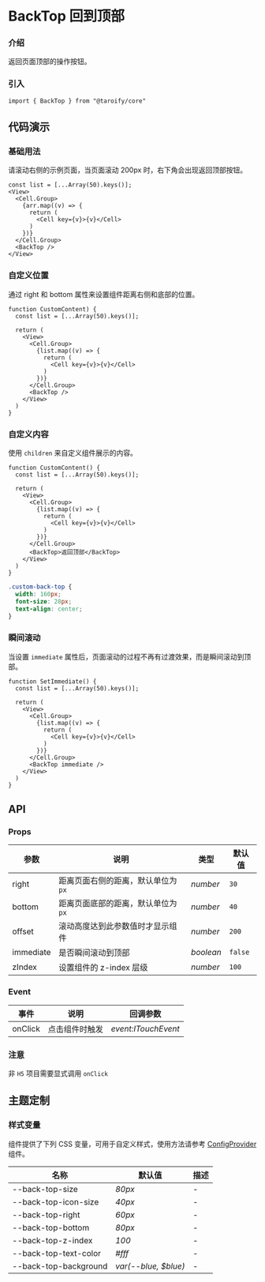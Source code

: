 # BackTop 回到顶部

### 介绍

返回页面顶部的操作按钮。

### 引入

```tsx
import { BackTop } from "@taroify/core"
```

## 代码演示

### 基础用法

请滚动右侧的示例页面，当页面滚动 200px 时，右下角会出现返回顶部按钮。

```tsx
const list = [...Array(50).keys()];
<View>
  <Cell.Group>
    {arr.map((v) => {
      return (
        <Cell key={v}>{v}</Cell>
      )
    })}
  </Cell.Group>
  <BackTop />
</View>
```

### 自定义位置

通过 right 和 bottom 属性来设置组件距离右侧和底部的位置。

```tsx
function CustomContent) {
  const list = [...Array(50).keys()];

  return (
    <View>
      <Cell.Group>
        {list.map((v) => {
          return (
            <Cell key={v}>{v}</Cell>
          )
        })}
      </Cell.Group>
      <BackTop />
    </View>
  )
}
```

### 自定义内容

使用 `children` 来自定义组件展示的内容。

```tsx
function CustomContent() {
  const list = [...Array(50).keys()];

  return (
    <View>
      <Cell.Group>
        {list.map((v) => {
          return (
            <Cell key={v}>{v}</Cell>
          )
        })}
      </Cell.Group>
      <BackTop>返回顶部</BackTop>
    </View>
  )
}
```

```css
.custom-back-top {
  width: 160px;
  font-size: 28px;
  text-align: center;
}
```

### 瞬间滚动

当设置 `immediate` 属性后，页面滚动的过程不再有过渡效果，而是瞬间滚动到顶部。

```tsx
function SetImmediate() {
  const list = [...Array(50).keys()];

  return (
    <View>
      <Cell.Group>
        {list.map((v) => {
          return (
            <Cell key={v}>{v}</Cell>
          )
        })}
      </Cell.Group>
      <BackTop immediate />
    </View>
  )
}
```

## API

### Props

| 参数 | 说明 | 类型 | 默认值 |
| --- | --- | --- | --- |
| right | 距离页面右侧的距离，默认单位为 `px` | _number_ | `30` |
| bottom | 	距离页面底部的距离，默认单位为 `px` | _number_ | `40` |
| offset | 	滚动高度达到此参数值时才显示组件 | _number_ | `200` |
| immediate | 是否瞬间滚动到顶部 | _boolean_ | `false` |
| zIndex | 设置组件的 z-index 层级 | _number_ | `100` |

### Event

| 事件 | 说明 | 回调参数 |
| --- | --- | --- |
| onClick | 点击组件时触发 | _event:ITouchEvent_ |

### 注意

非 `H5` 项目需要显式调用 `onClick`

## 主题定制

### 样式变量

组件提供了下列 CSS 变量，可用于自定义样式，使用方法请参考 [ConfigProvider](/components/config-provider/) 组件。

| 名称                                      | 默认值                            | 描述  |
|-----------------------------------------|--------------------------------|-----|
| --back-top-size                         | _80px_                         | -   |
| --back-top-icon-size                    | _40px_                         | -   |
| --back-top-right                        | _60px_                         | -   |
| --back-top-bottom                       | _80px_                         | -   |
| --back-top-z-index                      | _100_                          | -   |
| --back-top-text-color                   | _#fff_                         | -   |
| --back-top-background                   | _var(--blue, $blue)_           | -   |
